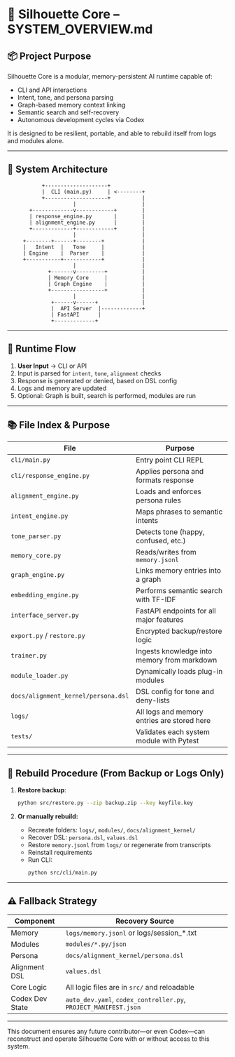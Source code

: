# 🧠 Silhouette Core – SYSTEM_OVERVIEW.md

## 📦 Project Purpose

Silhouette Core is a modular, memory-persistent AI runtime capable of:
- CLI and API interactions
- Intent, tone, and persona parsing
- Graph-based memory context linking
- Semantic search and self-recovery
- Autonomous development cycles via Codex

It is designed to be resilient, portable, and able to rebuild itself from logs and modules alone.

---

## 🧭 System Architecture

```
           +--------------------+
           |  CLI (main.py)     | <--------+
           +--------------------+          |
                     |                     |
       +-------------v------------+        |
       | response_engine.py       |        |
       | alignment_engine.py      |        |
       +-------------+------------+        |
                     |                     |
     +--------+------+--------+            |
     |   Intent  |   Tone     |            |
     | Engine    |  Parser    |            |
     +-----------+------------+            |
                     |                     |
             +-------v---------+           |
             | Memory Core     |           |
             | Graph Engine    |           |
             +-----------------+           |
                     |                     |
              +------v------+              |
              |  API Server  |-------------+
              | FastAPI      |
              +-------------+
```

---

## 🔗 Runtime Flow

1. **User Input** → CLI or API
2. Input is parsed for `intent`, `tone`, `alignment` checks
3. Response is generated or denied, based on DSL config
4. Logs and memory are updated
5. Optional: Graph is built, search is performed, modules are run

---

## 📚 File Index & Purpose

| File | Purpose |
|------|---------|
| `cli/main.py` | Entry point CLI REPL |
| `cli/response_engine.py` | Applies persona and formats response |
| `alignment_engine.py` | Loads and enforces persona rules |
| `intent_engine.py` | Maps phrases to semantic intents |
| `tone_parser.py` | Detects tone (happy, confused, etc.) |
| `memory_core.py` | Reads/writes from `memory.jsonl` |
| `graph_engine.py` | Links memory entries into a graph |
| `embedding_engine.py` | Performs semantic search with TF-IDF |
| `interface_server.py` | FastAPI endpoints for all major features |
| `export.py` / `restore.py` | Encrypted backup/restore logic |
| `trainer.py` | Ingests knowledge into memory from markdown |
| `module_loader.py` | Dynamically loads plug-in modules |
| `docs/alignment_kernel/persona.dsl` | DSL config for tone and deny-lists |
| `logs/` | All logs and memory entries are stored here |
| `tests/` | Validates each system module with Pytest |

---

## 🔄 Rebuild Procedure (From Backup or Logs Only)

1. **Restore backup**:  
   ```bash
   python src/restore.py --zip backup.zip --key keyfile.key
   ```

2. **Or manually rebuild:**
   - Recreate folders: `logs/`, `modules/`, `docs/alignment_kernel/`
   - Recover DSL: `persona.dsl`, `values.dsl`
   - Restore `memory.jsonl` from `logs/` or regenerate from transcripts
   - Reinstall requirements
   - Run CLI:
     ```bash
     python src/cli/main.py
     ```

---

## ⚠️ Fallback Strategy

| Component | Recovery Source |
|----------|------------------|
| Memory   | `logs/memory.jsonl` or logs/session_*.txt |
| Modules  | `modules/*.py/json` |
| Persona  | `docs/alignment_kernel/persona.dsl` |
| Alignment DSL | `values.dsl` |
| Core Logic | All logic files are in `src/` and reloadable |
| Codex Dev State | `auto_dev.yaml`, `codex_controller.py`, `PROJECT_MANIFEST.json` |

---

This document ensures any future contributor—or even Codex—can reconstruct and operate Silhouette Core with or without access to this system.
